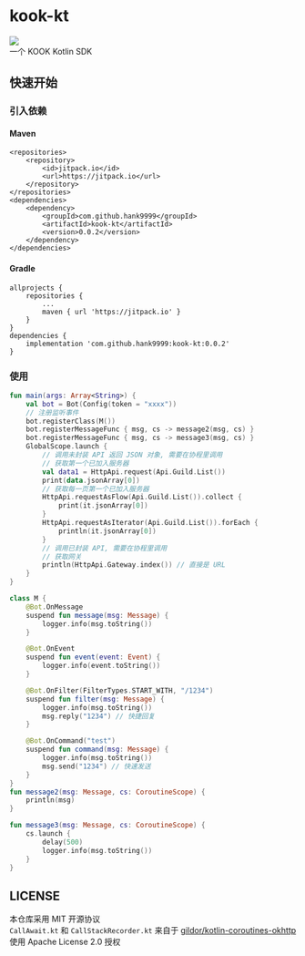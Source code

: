 # kook-kt
[![](https://jitpack.io/v/hank9999/kook-kt.svg)](https://jitpack.io/#hank9999/kook-kt)  
一个 KOOK Kotlin SDK  
## 快速开始
### 引入依赖
#### Maven
```
<repositories>
    <repository>
        <id>jitpack.io</id>
        <url>https://jitpack.io</url>
    </repository>
</repositories>
<dependencies>
    <dependency>
        <groupId>com.github.hank9999</groupId>
        <artifactId>kook-kt</artifactId>
        <version>0.0.2</version>
    </dependency>
</dependencies>
```
#### Gradle
```
allprojects {
    repositories {
        ...
        maven { url 'https://jitpack.io' }
    }
}
dependencies {
    implementation 'com.github.hank9999:kook-kt:0.0.2'
}
```
### 使用
```kotlin
fun main(args: Array<String>) {
    val bot = Bot(Config(token = "xxxx"))
    // 注册监听事件
    bot.registerClass(M())
    bot.registerMessageFunc { msg, cs -> message2(msg, cs) }
    bot.registerMessageFunc { msg, cs -> message3(msg, cs) }
    GlobalScope.launch {
        // 调用未封装 API 返回 JSON 对象, 需要在协程里调用
        // 获取第一个已加入服务器
        val data1 = HttpApi.request(Api.Guild.List())
        print(data.jsonArray[0])
        // 获取每一页第一个已加入服务器
        HttpApi.requestAsFlow(Api.Guild.List()).collect {
            print(it.jsonArray[0])
        }
        HttpApi.requestAsIterator(Api.Guild.List()).forEach {
            println(it.jsonArray[0])
        } 
        // 调用已封装 API, 需要在协程里调用
        // 获取网关
        println(HttpApi.Gateway.index()) // 直接是 URL
    }
}

class M {
    @Bot.OnMessage
    suspend fun message(msg: Message) {
        logger.info(msg.toString())
    }

    @Bot.OnEvent
    suspend fun event(event: Event) {
        logger.info(event.toString())
    }

    @Bot.OnFilter(FilterTypes.START_WITH, "/1234")
    suspend fun filter(msg: Message) {
        logger.info(msg.toString())
        msg.reply("1234") // 快捷回复
    }

    @Bot.OnCommand("test")
    suspend fun command(msg: Message) {
        logger.info(msg.toString())
        msg.send("1234") // 快速发送
    }
}
fun message2(msg: Message, cs: CoroutineScope) {
    println(msg)
}

fun message3(msg: Message, cs: CoroutineScope) {
    cs.launch {
        delay(500)
        logger.info(msg.toString())
    }
}
```
## LICENSE
本仓库采用 MIT 开源协议  
`CallAwait.kt` 和 `CallStackRecorder.kt` 来自于 [gildor/kotlin-coroutines-okhttp](https://github.com/gildor/kotlin-coroutines-okhttp) 使用 Apache License 2.0 授权